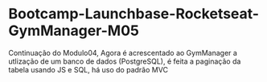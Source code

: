 # Bootcamp-Launchbase-Rocketseat-GymManager-M05
Continuação do Modulo04, Agora é acrescentado ao GymManager a utlização de um banco de dados (PostgreSQL), é feita a paginação da tabela usando JS e SQL, há uso do padrão MVC
